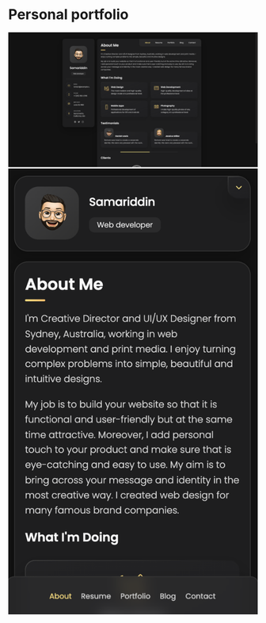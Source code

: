 # Personal portfolio

![Desktop Demo](./doc/desktop.png "Desktop Demo")
![Mobile Demo](./doc/mobile.png "Mobile Demo")
